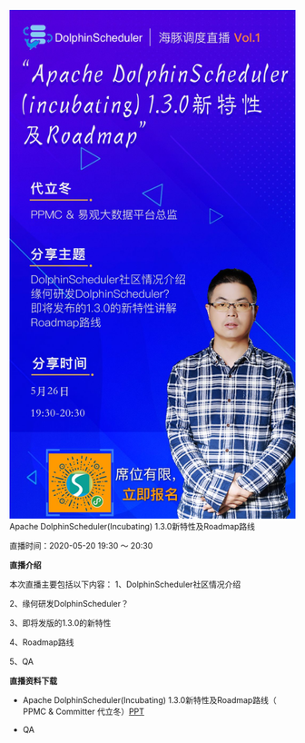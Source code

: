 ![avatar](/img/2020-05-26/live_online_20200526.jpeg)
Apache DolphinScheduler(Incubating) 1.3.0新特性及Roadmap路线


直播时间：2020-05-20 19:30 ～ 20:30


**直播介绍**

本次直播主要包括以下内容：
1、DolphinScheduler社区情况介绍

2、缘何研发DolphinScheduler？

3、即将发版的1.3.0的新特性

4、Roadmap路线

5、QA

**直播资料下载**

* Apache DolphinScheduler(Incubating) 1.3.0新特性及Roadmap路线（ PPMC & Committer 代立冬）[PPT](/download/2020-05-26/DolphinScheduler_Feature_Roadmap.pdf)

* QA


